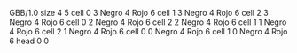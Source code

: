<gs-board> GBB/1.0
size 4 5
cell 0 3 Negro 4 Rojo 6
cell 1 3 Negro 4 Rojo 6
cell 2 3 Negro 4 Rojo 6
cell 0 2 Negro 4 Rojo 6
cell 2 2 Negro 4 Rojo 6
cell 1 1 Negro 4 Rojo 6
cell 2 1 Negro 4 Rojo 6
cell 0 0 Negro 4 Rojo 6
cell 1 0 Negro 4 Rojo 6
head 0 0
 </gs-board>